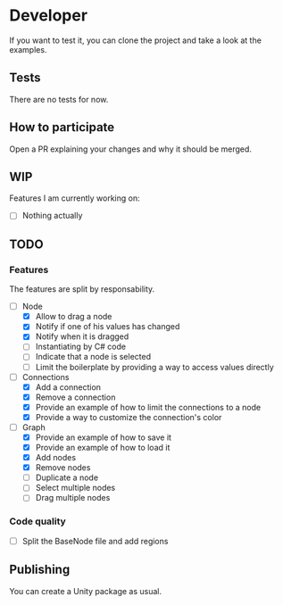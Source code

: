 # Developer

If you want to test it, you can clone the project and take a look at the examples.

## Tests

There are no tests for now.

## How to participate

Open a PR explaining your changes and why it should be merged.

## WIP

Features I am currently working on:
- [ ] Nothing actually

## TODO

### Features

The features are split by responsability.

- [ ] Node
  - [x] Allow to drag a node
  - [x] Notify if one of his values has changed
  - [x] Notify when it is dragged
  - [ ] Instantiating by C# code
  - [ ] Indicate that a node is selected
  - [ ] Limit the boilerplate by providing a way to access values directly
  
- [ ] Connections
  - [x] Add a connection
  - [x] Remove a connection
  - [x] Provide an example of how to limit the connections to a node
  - [x] Provide a way to customize the connection's color
  
- [ ] Graph
  - [x] Provide an example of how to save it
  - [x] Provide an example of how to load it
  - [x] Add nodes
  - [x] Remove nodes
  - [ ] Duplicate a node
  - [ ] Select multiple nodes
  - [ ] Drag multiple nodes

### Code quality

- [ ] Split the BaseNode file and add regions

## Publishing

You can create a Unity package as usual.

